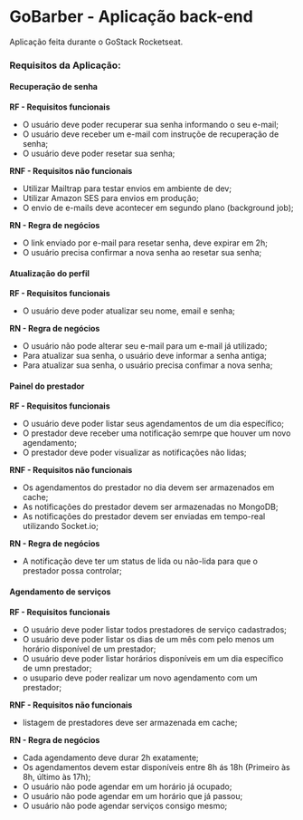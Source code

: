 # GoBarber - Aplicação back-end

Aplicação feita durante o GoStack Rocketseat.

### Requisitos da Aplicação:

#### Recuperação de senha

**RF - Requisitos funcionais**

- O usuário deve poder recuperar sua senha informando o seu e-mail;
- O usuário deve receber um e-mail com instruçõe de recuperação de senha;
- O usuário deve poder resetar sua senha;

**RNF - Requisitos não funcionais**

- Utilizar Mailtrap para testar envios em ambiente de dev;
- Utilizar Amazon SES para envios em produção;
- O envio de e-mails deve acontecer em segundo plano (background job);

**RN - Regra de negócios**

- O link enviado por e-mail para resetar senha, deve expirar em 2h;
- O usuário precisa confirmar a nova senha ao resetar sua senha;


#### Atualização do perfil

**RF - Requisitos funcionais**

- O usuário deve poder atualizar seu nome, email e senha;

**RN - Regra de negócios**

- O usuário não pode alterar seu e-mail para um e-mail já utilizado;
- Para atualizar sua senha, o usuário deve informar a senha antiga;
- Para atualizar sua senha, o usuário precisa confimar a nova senha;

#### Painel do prestador

**RF - Requisitos funcionais**

- O usuário deve poder listar seus agendamentos de um dia específico;
- O prestador deve receber uma notificação semrpe que houver um novo agendamento;
- O prestador deve poder visualizar as notificações não lidas;


**RNF - Requisitos não funcionais**

- Os agendamentos do prestador no dia devem ser armazenados em cache;
- As notificações do prestador devem ser armazenadas no MongoDB;
- As notificações do prestador devem ser enviadas em tempo-real utilizando Socket.io;


**RN - Regra de negócios**

- A notificação deve ter um status de lida ou não-lida para que o prestador possa controlar;

#### Agendamento de serviços

**RF - Requisitos funcionais**

- O usuário deve poder listar todos prestadores de serviço cadastrados;
- O usuário deve poder listar os dias de um mês com pelo menos um horário disponível de um prestador;
- O usuário deve poder listar horários disponíveis em um dia específico de umn prestador;
- o usupario deve poder realizar um novo agendamento com um prestador;

**RNF - Requisitos não funcionais**

- listagem de prestadores deve ser armazenada em cache;

**RN - Regra de negócios**

- Cada agendamento deve durar 2h exatamente;
- Os agendamentos devem estar disponíveis entre 8h ás 18h (Primeiro às 8h, último às 17h);
- O usuário não pode agendar em um horário já ocupado;
- O usuário não pode agendar em um horário que já passou;
- O usuário não pode agendar serviços consigo mesmo;